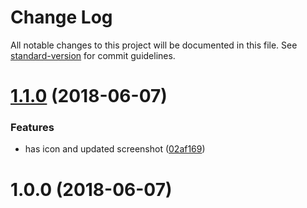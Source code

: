 # Change Log

All notable changes to this project will be documented in this file. See [standard-version](https://github.com/conventional-changelog/standard-version) for commit guidelines.

<a name="1.1.0"></a>
# [1.1.0](https://github.com/fimius23/dark-autumn-frost/compare/v1.0.0...v1.1.0) (2018-06-07)


### Features

* has icon and updated screenshot ([02af169](https://github.com/fimius23/dark-autumn-frost/commit/02af169))



<a name="1.0.0"></a>
# 1.0.0 (2018-06-07)
